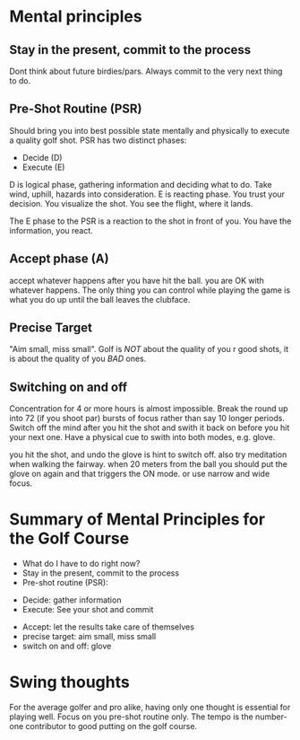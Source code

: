 # Mental principles
## Stay in the present, commit to the process
Dont think about future birdies/pars. Always commit to the very next thing to do.
## Pre-Shot Routine (PSR)
Should bring you into best possible state mentally and physically to execute a quality golf shot.
PSR has two distinct phases:
* Decide (D)
* Execute (E)

D is logical phase, gathering information and deciding what to do. Take wind, uphill, hazards into consideration. E is reacting phase. You trust your decision. You visualize the shot. You see the flight, where it lands.

The E phase to the PSR is a reaction to the shot in front of you. You have the information, you react.

## Accept phase (A)
accept whatever happens after you have hit the ball. you are OK with whatever happens. The only thing you can control while playing the game is what you do up until the ball leaves the clubface.

## Precise Target
"Aim small, miss small".
Golf is *NOT* about the quality of you r good shots, it is about the quality of you *BAD* ones.

## Switching on and off
Concentration for 4 or more hours is almost impossible. Break the round up into 72 (if you shoot par) bursts of focus rather than say 10 longer periods. Switch off the mind after you hit the shot and swith it back on before you hit your next one. Have a physical cue to swith into both modes, e.g. glove.

you hit the shot, and undo the glove is hint to switch off. also try meditation when walking the fairway. when 20 meters from the ball you should put the glove on again and that triggers the ON mode. or use narrow and wide focus.

# Summary of Mental Principles for the Golf Course
* What do I have to do right now?
* Stay in the present, commit to the process
* Pre-shot routine (PSR):
 - Decide: gather information
 - Execute: See your shot and commit
* Accept: let the results take care of themselves
* precise target: aim small, miss small
* switch on and off: glove

# Swing thoughts
For the average golfer and pro alike, having only one thought is essential for playing well.
Focus on you pre-shot routine only. The tempo is the number-one contributor to good putting on the golf course.
